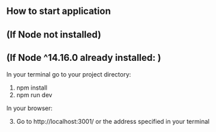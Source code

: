 ## How to start application

## (If Node not installed)
## (If Node ^14.16.0 already installed: )

In your terminal go to your project directory:

1. npm install
2. npm run dev

In your browser:

3. Go to http://localhost:3001/ or the address specified in your terminal


